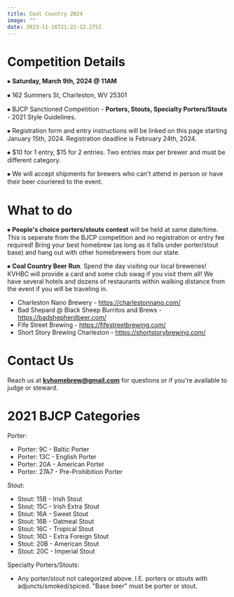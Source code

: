 ```yaml
---
title: Coal Country 2024
image: ""
date: 2023-11-16T21:22:12.275Z
---
```

# Competition Details

⦁	**Saturday, March 9th, 2024 @ 11AM**

⦁	162 Summers St, Charleston, WV 25301

⦁	BJCP Sanctioned Competition - **Porters, Stouts, Specialty Porters/Stouts** - 2021 Style Guidelines.

⦁	Registration form and entry instructions will be linked on this page starting January 15th, 2024. Registration deadline is February 24th, 2024. 

⦁	$10 for 1 entry, $15 for 2 entries. Two entries max per brewer and must be different category.

⦁	We will accept shipments for brewers who can't attend in person or have their beer couriered to the event.



# What to do

⦁	**People's choice porters/stouts contest** will be held at same date/time. This is seperate from the BJCP competition and no registration or entry fee required! Bring your best homebrew (as long as it falls under porter/stout base) and hang out with other homebrewers from our state.

⦁	**Coal Country Beer Run**. Spend the day visiting our local breweries! KVHBC will provide a card and some club swag if you visit them all! We have several hotels and dozens of restaurants within walking distance from the event if you will be traveling in.

* Charleston Nano Brewery - <https://charlestonnano.com/>
* Bad Shepard @ Black Sheep Burritos and Brews - <https://badshepherdbeer.com/>
* F﻿ife Street Brewing - <https://fifestreetbrewing.com/>
* Short Story Brewing Charleston - <https://shortstorybrewing.com/>

# C﻿ontact Us

Reach us at **kvhomebrew@gmail.com** for questions or if you're available to judge or steward.



# **2﻿021 BJCP Categories**

Porter:

* Porter: 9C - Baltic Porter
* Porter: 13C - English Porter
* Porter: 20A - American Porter
* Porter: 27A7 - Pre-Prohibition Porter

Stout:

* Stout: 15B - Irish Stout
* Stout: 15C - Irish Extra Stout
* Stout: 16A - Sweet Stout
* Stout: 16B - Oatmeal Stout
* Stout: 16C - Tropical Stout
* Stout: 16D - Extra Foreign Stout
* Stout: 20B - American Stout
* Stout: 20C - Imperial Stout

Specialty Porters/Stouts:

* Any porter/stout not categorized above. I.E. porters or stouts with adjuncts/smoked/spiced. "Base beer" must be porter or stout.